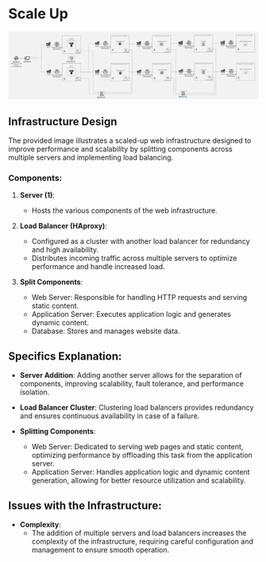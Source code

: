 # Scale Up

![Scale Up](3-scale_up.jpg)

## Infrastructure Design

The provided image illustrates a scaled-up web infrastructure designed to improve performance and scalability by splitting components across multiple servers and implementing load balancing.

### Components:

1. **Server (1)**:
   - Hosts the various components of the web infrastructure.
   
2. **Load Balancer (HAproxy)**:
   - Configured as a cluster with another load balancer for redundancy and high availability.
   - Distributes incoming traffic across multiple servers to optimize performance and handle increased load.

3. **Split Components**:
   - Web Server: Responsible for handling HTTP requests and serving static content.
   - Application Server: Executes application logic and generates dynamic content.
   - Database: Stores and manages website data.

## Specifics Explanation:

- **Server Addition**: Adding another server allows for the separation of components, improving scalability, fault tolerance, and performance isolation.

- **Load Balancer Cluster**: Clustering load balancers provides redundancy and ensures continuous availability in case of a failure.

- **Splitting Components**:
  - Web Server: Dedicated to serving web pages and static content, optimizing performance by offloading this task from the application server.
  - Application Server: Handles application logic and dynamic content generation, allowing for better resource utilization and scalability.

## Issues with the Infrastructure:

- **Complexity**:
   - The addition of multiple servers and load balancers increases the complexity of the infrastructure, requiring careful configuration and management to ensure smooth operation.
